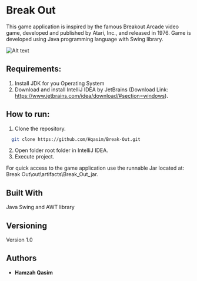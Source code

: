 # Break Out

This game application is inspired by the famous Breakout Arcade video game, developed and published by Atari, Inc., and released in 1976. Game is developed using Java programming language with Swing library.

![Alt text](Break-Out/.idea/GameScreenShot.PNG?raw=true "Game Screen Shot")

## Requirements:
1. Install JDK for you Operating System
2. Download and install IntelliJ IDEA by JetBrains (Download Link: https://www.jetbrains.com/idea/download/#section=windows).

## How to run:
1. Clone the repository.
```bash
  git clone https://github.com/Hqasim/Break-Out.git
```
2. Open folder root folder in IntelliJ IDEA.
3. Execute project.

 For quick access to the game application use the runnable Jar located at: Break Out\out\artifacts\Break_Out_jar.

## Built With

Java Swing and AWT library

## Versioning

Version 1.0

## Authors

* **Hamzah Qasim**

